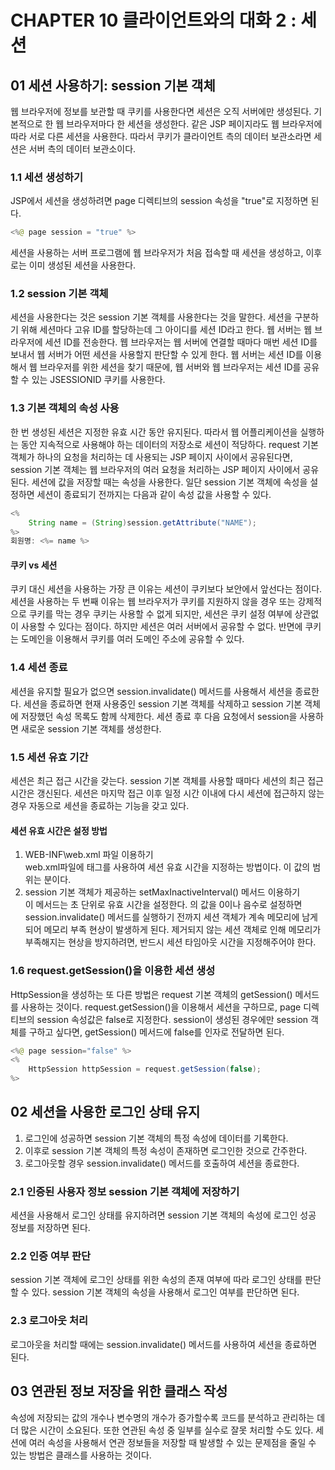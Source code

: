 # CHAPTER 10 클라이언트와의 대화 2 : 세션
## 01 세션 사용하기: session 기본 객체
웹 브라우저에 정보를 보관할 때 쿠키를 사용한다면 세션은 오직 서버에만 생성된다.
기본적으로 한 웹 브라우저마다 한 세션을 생성한다.
같은 JSP 페이지라도 웹 브라우저에 따라 서로 다른 세션을 사용한다.
따라서 쿠키가 클라이언트 측의 데이터 보관소라면 세션은 서버 측의 데이터 보관소이다.

### 1.1 세션 생성하기
JSP에서 세션을 생성하려면 page 디렉티브의 session 속성을 "true"로 지정하면 된다.
```java
<%@ page session = "true" %>
```
세션을 사용하는 서버 프로그램에 웹 브라우저가 처음 접속할 때 세션을 생성하고, 이후로는 이미 생성된 세션을 사용한다.

### 1.2 session 기본 객체
세션을 사용한다는 것은 session 기본 객체를 사용한다는 것을 말한다.
세션을 구분하기 위해 세션마다 고유 ID를 할당하는데 그 아이디를 세션 ID라고 한다. 웹 서버는 웹 브라우저에 세션 ID를 전송한다.
웹 브라우저는 웹 서버에 연결할 때마다 매번 세션 ID를 보내서 웹 서버가 어떤 세션을 사용할지 판단할 수 있게 한다.
웹 서버는 세션 ID를 이용해서 웹 브라우저를 위한 세션을 찾기 때문에, 웹 서버와 웹 브라우저는 세션 ID를 공유할 수 있는 JSESSIONID 쿠키를 사용한다.

### 1.3 기본 객체의 속성 사용
한 번 생성된 세션은 지정한 유효 시간 동안 유지된다. 
따라서 웹 어플리케이션을 실행하는 동안 지속적으로 사용해야 하는 데이터의 저장소로 세션이 적당하다.
request 기본 객체가 하나의 요청을 처리하는 데 사용되는 JSP 페이지 사이에서 공유된다면, session 기본 객체는 웹 브라우저의 여러 요청을 처리하는 JSP 페이지 사이에서 공유된다.
세션에 값을 저장할 때는 속성을 사용한다.
일단 session 기본 객체에 속성을 설정하면 세션이 종료되기 전까지는 다음과 같이 속성 값을 사용할 수 있다.
```java
<%
    String name = (String)session.getAttribute("NAME");
%>
회원명: <%= name %>
```

#### 쿠키 vs 세션
쿠키 대신 세션을 사용하는 가장 큰 이유는 세션이 쿠키보다 보안에서 앞선다는 점이다. 
세션을 사용하는 두 번째 이유는 웹 브라우저가 쿠키를 지원하지 않을 경우 또는 강제적으로 쿠키를 막는 경우 쿠키는 사용할 수 없게 되지만, 세션은 쿠키 설정 여부에 상관없이 사용할 수 있다는 점이다.
하지만 세션은 여러 서버에서 공유할 수 없다.
반면에 쿠키는 도메인을 이용해서 쿠키를 여러 도메인 주소에 공유할 수 있다.

### 1.4 세션 종료
세션을 유지할 필요가 없으면 session.invalidate() 메서드를 사용해서 세션을 종료한다. 세션을 종료하면 현재 사용중인 session 기본 객체를 삭제하고 session 기본 객체에 저장했던 속성 목록도 함께 삭제한다.
세션 종료 후 다음 요청에서 session을 사용하면 새로운 session 기본 객체를 생성한다.

### 1.5 세션 유효 기간
세션은 최근 접근 시간을 갖는다. session 기본 객체를 사용할 때마다 세션의 최근 접근 시간은 갱신된다.
세션은 마지막 접근 이후 일정 시간 이내에 다시 세션에 접근하지 않는 경우 자동으로 세션을 종료하는 기능을 갖고 있다.

#### 세션 유효 시간은 설정 방법
1. WEB-INF\web.xml 파일 이용하기<br>web.xml파일에 <session-config> 태그를 사용하여 세션 유효 시간을 지정하는 방법이다. 이 값의 범위는 분이다.
2. session 기본 객체가 제공하는 setMaxInactiveInterval() 메서드 이용하기<br>이 메서드는 초 단위로 유효 시간을 설정한다. <session-timeout>의 값을 0이나 음수로 설정하면 session.invalidate() 메서드를 실행하기 전까지 세션 객체가 계속 메모리에 남게 되어 메모리 부족 현상이 발생하게 된다. 제거되지 않는 세션 객체로 인해 메모리가 부족해지는 현상을 방지하려면, 반드시 세션 타임아웃 시간을 지정해주어야 한다.

### 1.6 request.getSession()을 이용한 세션 생성
HttpSession을 생성하는 또 다른 방법은 request 기본 객체의 getSession() 메서드를 사용하는 것이다. 
request.getSession()을 이용해서 세션을 구하므로, page 디렉티브의 session 속성값은 false로 지정한다.
session이 생성된 경우에만 session 객체를 구하고 싶다면, getSession() 메서드에 false를 인자로 전달하면 된다.
```java
<%@ page session="false" %>
<%
    HttpSession httpSession = request.getSession(false);
%>
```

## 02 세션을 사용한 로그인 상태 유지
1. 로그인에 성공하면 session 기본 객체의 특정 속성에 데이터를 기록한다.
2. 이후로 session 기본 객체의 특정 속성이 존재하면 로그인한 것으로 간주한다.
3. 로그아웃할 경우 session.invalidate() 메서드를 호출하여 세션을 종료한다.

### 2.1 인증된 사용자 정보 session 기본 객체에 저장하기
세션을 사용해서 로그인 상태를 유지하려면 session 기본 객체의 속성에 로그인 성공 정보를 저장하면 된다.

### 2.2 인증 여부 판단
session 기본 객체에 로그인 상태를 위한 속성의 존재 여부에 따라 로그인 상태를 판단할 수 있다. 
session 기본 객체의 속성을 사용해서 로그인 여부를 판단하면 된다.

### 2.3 로그아웃 처리
로그아웃을 처리할 때에는 session.invalidate() 메서드를 사용하여 세션을 종료하면 된다. 

## 03 연관된 정보 저장을 위한 클래스 작성
속성에 저장되는 값의 개수나 변수명의 개수가 증가할수록 코드를 분석하고 관리하는 데 더 많은 시간이 소요된다. 
또한 연관된 속성 중 일부를 실수로 잘못 처리할 수도 있다.
세션에 여러 속성을 사용해서 연관 정보들을 저장할 때 발생할 수 있는 문제점을 줄일 수 있는 방법은 클래스를 사용하는 것이다.